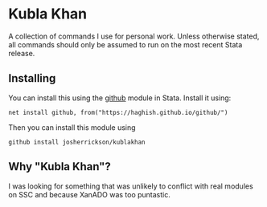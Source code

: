 # Kubla Khan

A collection of commands I use for personal work. Unless otherwise stated, all commands should only be assumed to run on the most recent Stata release.

## Installing

You can install this using the [github](https://github.com/haghish/github) module in Stata. Install it using:

```
net install github, from("https://haghish.github.io/github/")
```

Then you can install this module using

```
github install josherrickson/kublakhan
```

## Why "Kubla Khan"?

I was looking for something that was unlikely to conflict with real modules on SSC and because XanADO was too puntastic.
